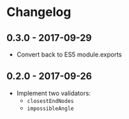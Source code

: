 # Changelog

## 0.3.0 - 2017-09-29

- Convert back to ES5 module.exports

## 0.2.0 - 2017-09-26

- Implement two validators:
  - `closestEndNodes`
  - `impossibleAngle`
